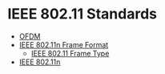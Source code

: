 # IEEE 802.11 Standards

- [OFDM](ofdm.md)
- [IEEE 802.11n Frame Format](ieee802.11n-frame-format.md)
  - [IEEE 802.11 Frame Type](ieee802.11-frame-type.md)
- [IEEE 802.11n](ieee802.11n.md)

